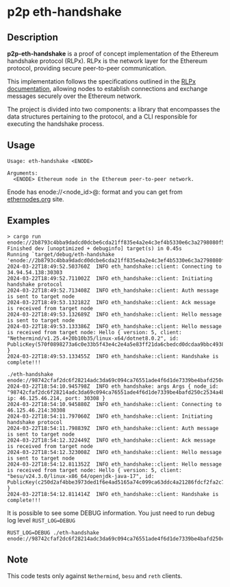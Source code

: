 # p2p eth-handshake

## Description

**p2p-eth-handshake** is a proof of concept implementation of the Ethereum handshake protocol (RLPx). RLPx is the network layer for the Ethereum protocol, providing secure peer-to-peer communication.

This implementation follows the specifications outlined in the [RLPx documentation](https://github.com/ethereum/devp2p/blob/master/rlpx.md), allowing nodes to establish connections and exchange messages securely over the Ethereum network.

The project is divided into two components: a library that encompasses the data structures pertaining to the protocol, and a CLI responsible for executing the handshake process.

## Usage

```
Usage: eth-handshake <ENODE>

Arguments:
  <ENODE> Ethereum node in the Ethereum peer-to-peer network.
```

Enode has enode://<node_id>@<ip>:<post> format and you can get from [ethernodes.org](https://ethernodes.org/node/c32e699c07bb16383dab918d7650a8644b334bbf2e900c99e2542c4b60e93f72087281eb06302f7142a274e769e86692bf82f48f9e3721f054549c69f9b51177) site.

## Examples

```
> cargo run enode://2b8793c4bba9dadcd0dcbe6cda21ff835e4a2e4c3ef4b5330e6c3a2798080f570e643665839e52518fbaee83a37042b22f73101ee279d60a3d763cebc67eaa95@34.94.54.138:30303
Finished dev [unoptimized + debuginfo] target(s) in 0.45s
Running `target/debug/eth-handshake 'enode://2b8793c4bba9dadcd0dcbe6cda21ff835e4a2e4c3ef4b5330e6c3a2798080f570e643665839e52518fbaee83a37042b22f73101ee279d60a3d763cebc67eaa95@34.94.54.138:30303'`
2024-03-22T18:49:52.503760Z  INFO eth_handshake::client: Connecting to 34.94.54.138:30303
2024-03-22T18:49:52.711002Z  INFO eth_handshake::client: Initiating handshake protocol
2024-03-22T18:49:52.713408Z  INFO eth_handshake::client: Auth message is sent to target node
2024-03-22T18:49:53.132182Z  INFO eth_handshake::client: Ack message is received from target node
2024-03-22T18:49:53.132689Z  INFO eth_handshake::client: Hello message is sent to target node
2024-03-22T18:49:53.133386Z  INFO eth_handshake::client: Hello message is received from target node: Hello { version: 5, client: "Nethermind/v1.25.4+20b10b35/linux-x64/dotnet8.0.2", id: PublicKey(570f0898273a6c0e33b5f43e4c2e4a5e83ff21da6cbedcd0dcdaa9bbc493872b95aa7ec6eb3c763d0ad679e21e10732fb24270a383eeba8f51529e836536640e) }
2024-03-22T18:49:53.133455Z  INFO eth_handshake::client: Handshake is complete!!!
```

```
./eth-handshake enode://98742cfaf2dc6f28214adc3da69c094ca76551ade4f6d1de7339be4bafd250c2534a4bee3d946495c43fd0e134e386fe8596bddff6d33c689c9591a1b07bf616@46.125.46.214:30308         
2024-03-22T18:54:10.945798Z  INFO eth_handshake: args Args { node_id: "98742cfaf2dc6f28214adc3da69c094ca76551ade4f6d1de7339be4bafd250c2534a4bee3d946495c43fd0e134e386fe8596bddff6d33c689c9591a1b07bf616", ip: 46.125.46.214, port: 30308 }
2024-03-22T18:54:10.945880Z  INFO eth_handshake::client: Connecting to 46.125.46.214:30308
2024-03-22T18:54:11.797060Z  INFO eth_handshake::client: Initiating handshake protocol
2024-03-22T18:54:11.798839Z  INFO eth_handshake::client: Auth message is sent to target node
2024-03-22T18:54:12.322449Z  INFO eth_handshake::client: Ack message is received from target node
2024-03-22T18:54:12.323008Z  INFO eth_handshake::client: Hello message is sent to target node
2024-03-22T18:54:12.811352Z  INFO eth_handshake::client: Hello message is received from target node: Hello { version: 5, client: "besu/v24.3.0/linux-x86_64/openjdk-java-17", id: PublicKey(c250d2af4bbe3973ded1f6e4ad5165a74c099ca63ddc4a21286fdcf2fa2c749816f67bb0a191959c683cd3f6dfbd9685fe86e334e1d03fc49564943dee4b4a53) }
2024-03-22T18:54:12.811414Z  INFO eth_handshake::client: Handshake is complete!!!
```

It is possible to see some DEBUG information. You just need to run debug log level `RUST_LOG=DEBUG`

```
RUST_LOG=DEBUG ./eth-handshake enode://98742cfaf2dc6f28214adc3da69c094ca76551ade4f6d1de7339be4bafd250c2534a4bee3d946495c43fd0e134e386fe8596bddff6d33c689c9591a1b07bf616@46.125.46.214:30308
```

## Note

This code tests only against `Nethermind`, `besu` and `reth` clients. 






